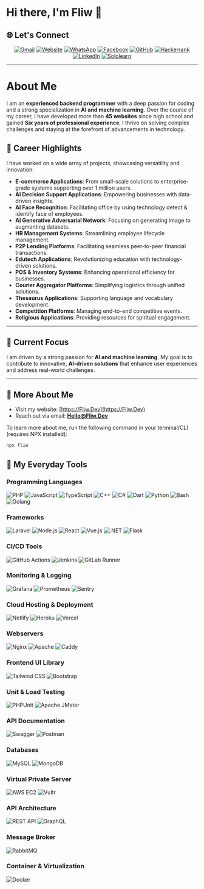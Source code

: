 
# Hi there, I'm Fliw 👋

## 🌐 Let's Connect

<p align="center">
  <a href="mailto:Hello@Fliw.dev"><img src="https://img.shields.io/badge/Gmail-D14836?style=for-the-badge&logo=gmail&logoColor=white" alt="Gmail"></a>
  <a href="https://fliw.github.io"><img src="https://img.shields.io/badge/Website-000000?style=for-the-badge&logo=About.me&logoColor=white" alt="Website"></a>
  <a href="https://wa.me/628812671057"><img src="https://img.shields.io/badge/WhatsApp-25D366?style=for-the-badge&logo=whatsapp&logoColor=white" alt="WhatsApp"></a>
  <a href="https://facebook.com/fliw.id"><img src="https://img.shields.io/badge/Facebook-1877F2?style=for-the-badge&logo=facebook&logoColor=white" alt="Facebook"></a>
  <a href="https://github.com/fliw"><img src="https://img.shields.io/badge/GitHub-100000?style=for-the-badge&logo=github&logoColor=white" alt="GitHub"></a>
  <a href="https://hackerrank.com/guudgayn"><img src="https://img.shields.io/badge/-Hackerrank-2EC866?style=for-the-badge&logo=HackerRank&logoColor=white" alt="Hackerrank"></a>
  <a href="https://linkedin.com/in/fliw"><img src="https://img.shields.io/badge/LinkedIn-0077B5?style=for-the-badge&logo=linkedin&logoColor=white" alt="LinkedIn"></a>
  <a href="https://www.sololearn.com/profile/10666774"><img src="https://img.shields.io/badge/-Sololearn-3a464b?style=for-the-badge&logo=Sololearn&logoColor=white" alt="Sololearn"></a>
</p>

---


# About Me

I am an **experienced backend programmer** with a deep passion for coding and a strong specialization in **AI and machine learning**. Over the course of my career, I have developed more than **45 websites** since high school and gained **Six years of professional experience**. I thrive on solving complex challenges and staying at the forefront of advancements in technology.

## 🌟 Career Highlights

I have worked on a wide array of projects, showcasing versatility and innovation:

- **E-commerce Applications**: From small-scale solutions to enterprise-grade systems supporting over 1 million users.
- **AI Decision Support Applications**: Empowering businesses with data-driven insights.
- **AI Face Recognition**: Facilitating office by using technology detect & identify face of employees.
- **AI Generative Adversarial Network**: Focusing on generating image to augmenting datasets.
- **HR Management Systems**: Streamlining employee lifecycle management.
- **P2P Lending Platforms**: Facilitating seamless peer-to-peer financial transactions.
- **Edutech Applications**: Revolutionizing education with technology-driven solutions.
- **POS & Inventory Systems**: Enhancing operational efficiency for businesses.
- **Courier Aggregator Platforms**: Simplifying logistics through unified solutions.
- **Thesaurus Applications**: Supporting language and vocabulary development.
- **Competition Platforms**: Managing end-to-end competitive events.
- **Religious Applications**: Providing resources for spiritual engagement.

---

## 🔭 Current Focus

I am driven by a strong passion for **AI and machine learning**. My goal is to contribute to innovative, **AI-driven solutions** that enhance user experiences and address real-world challenges.

---

## 📩 More About Me

- Visit my website: [https://Fliw.Dev](https://Fliw.Dev)  
- Reach out via email: **Hello@Fliw.Dev**

To learn more about me, run the following command in your terminal/CLI (requires NPX installed):

```bash
npx fliw
```


## :wrench: My Everyday Tools

### Programming Languages
![PHP](https://img.shields.io/badge/PHP-777BB4?style=for-the-badge&logo=php&logoColor=white)
![JavaScript](https://img.shields.io/badge/JavaScript-F7DF1E?style=for-the-badge&logo=javascript&logoColor=black)
![TypeScript](https://img.shields.io/badge/TypeScript-007ACC?style=for-the-badge&logo=typescript&logoColor=white)
![C++](https://img.shields.io/badge/C%2B%2B-00599C?style=for-the-badge&logo=c%2B%2B&logoColor=white)
![C#](https://img.shields.io/badge/C%23-239120?style=for-the-badge&logo=c-sharp&logoColor=white)
![Dart](https://img.shields.io/badge/Dart-0175C2?style=for-the-badge&logo=dart&logoColor=white)
![Python](https://img.shields.io/badge/Python-3776AB?style=for-the-badge&logo=python&logoColor=white)
![Bash](https://img.shields.io/badge/Bash-4EAA25?style=for-the-badge&logo=gnubash&logoColor=white)
![Golang](https://img.shields.io/badge/Go-00ADD8?style=for-the-badge&logo=go&logoColor=white)

### Frameworks
![Laravel](https://img.shields.io/badge/Laravel-FF2D20?style=for-the-badge&logo=laravel&logoColor=white)
![Node.js](https://img.shields.io/badge/Node.js-43853D?style=for-the-badge&logo=node.js&logoColor=white)
![React](https://img.shields.io/badge/React-20232A?style=for-the-badge&logo=react&logoColor=61DAFB)
![Vue.js](https://img.shields.io/badge/Vue.js-35495E?style=for-the-badge&logo=vue.js&logoColor=4FC08D)
![.NET](https://img.shields.io/badge/.NET-512BD4?style=for-the-badge&logo=dotnet&logoColor=fff)
![Flask](https://img.shields.io/badge/Flask-000000?style=for-the-badge&logo=flask&logoColor=white)

### CI/CD Tools
![GitHub Actions](https://img.shields.io/badge/GitHub_Actions-2088FF?style=for-the-badge&logo=github-actions&logoColor=white)
![Jenkins](https://img.shields.io/badge/Jenkins-D24939?style=for-the-badge&logo=jenkins&logoColor=white)
![GitLab Runner](https://img.shields.io/badge/GitLab_Runner-3F14A5?style=for-the-badge&logo=gitlab&logoColor=white)

### Monitoring & Logging
![Grafana](https://img.shields.io/badge/Grafana-F46800?style=for-the-badge&logo=grafana&logoColor=white)
![Prometheus](https://img.shields.io/badge/Prometheus-E6522C?style=for-the-badge&logo=prometheus&logoColor=white)
![Sentry](https://img.shields.io/badge/Sentry-362B7F?style=for-the-badge&logo=sentry&logoColor=white)

### Cloud Hosting & Deployment
![Netlify](https://img.shields.io/badge/Netlify-00C7B7?style=for-the-badge&logo=netlify&logoColor=white)
![Heroku](https://img.shields.io/badge/Heroku-430098?style=for-the-badge&logo=heroku&logoColor=white)
![Vercel](https://img.shields.io/badge/Vercel-000000?style=for-the-badge&logo=vercel&logoColor=white)

### Webservers
![Nginx](https://img.shields.io/badge/Nginx-009639?style=for-the-badge&logo=nginx&logoColor=white)
![Apache](https://img.shields.io/badge/Apache-D22128?style=for-the-badge&logo=apache&logoColor=white)
![Caddy](https://img.shields.io/badge/Caddy-0E4C92?style=for-the-badge&logo=caddy&logoColor=white)

### Frontend UI Library
![Tailwind CSS](https://img.shields.io/badge/Tailwind_CSS-38B2AC?style=for-the-badge&logo=tailwind-css&logoColor=white)
![Bootstrap](https://img.shields.io/badge/Bootstrap-563D7C?style=for-the-badge&logo=bootstrap&logoColor=white)

### Unit & Load Testing
![PHPUnit](https://img.shields.io/badge/PHPUnit-007C92?style=for-the-badge&logo=php&logoColor=white)
![Apache JMeter](https://img.shields.io/badge/Apache_JMeter-D22128?style=for-the-badge&logo=apache-jmeter&logoColor=white)

### API Documentation
![Swagger](https://img.shields.io/badge/Swagger-85EA2D?style=for-the-badge&logo=swagger&logoColor=white)
![Postman](https://img.shields.io/badge/Postman-FB9B00?style=for-the-badge&logo=postman&logoColor=white)

### Databases
![MySQL](https://img.shields.io/badge/MySQL-00000F?style=for-the-badge&logo=mysql&logoColor=white)
![MongoDB](https://img.shields.io/badge/MongoDB-4EA94B?style=for-the-badge&logo=mongodb&logoColor=white)

### Virtual Private Server
![AWS EC2](https://img.shields.io/badge/AWS%20EC2-FF9900?style=for-the-badge&logo=amazon&logoColor=white)
![Vultr](https://img.shields.io/badge/Vultr-007AC1?style=for-the-badge&logo=vultr&logoColor=white)

### API Architecture
![REST API](https://img.shields.io/badge/REST-3C873A?style=for-the-badge&logo=rest&logoColor=white)
![GraphQL](https://img.shields.io/badge/GraphQL-E10098?style=for-the-badge&logo=graphql&logoColor=white)

### Message Broker
![RabbitMQ](https://img.shields.io/badge/RabbitMQ-FF6600?style=for-the-badge&logo=rabbitmq&logoColor=white)

### Container & Virtualization
![Docker](https://img.shields.io/badge/Docker-2496ED?style=for-the-badge&logo=docker&logoColor=fff)
